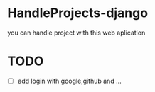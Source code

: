 # HandleProjects-django        
you can handle project with this web aplication 

# TODO
- [ ] add login with google,github and ...

